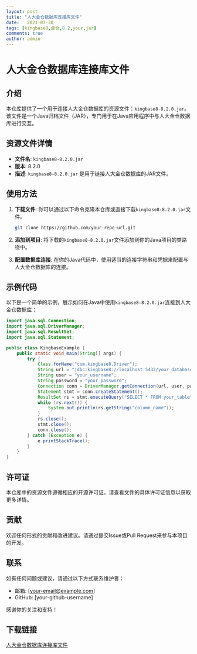 ```yaml
---
layout: post
title: "人大金仓数据库连接库文件"
date:   2021-07-30
tags: [kingbase8,金仓,8.2,your,jar]
comments: true
author: admin
---
```

# 人大金仓数据库连接库文件

## 介绍

本仓库提供了一个用于连接人大金仓数据库的资源文件：`kingbase8-8.2.0.jar`。该文件是一个Java归档文件（JAR），专门用于在Java应用程序中与人大金仓数据库进行交互。

## 资源文件详情

- **文件名**: `kingbase8-8.2.0.jar`
- **版本**: 8.2.0
- **描述**: `kingbase8-8.2.0.jar` 是用于链接人大金仓数据库的JAR文件。

## 使用方法

1. **下载文件**: 你可以通过以下命令克隆本仓库或直接下载`kingbase8-8.2.0.jar`文件。
   ```sh
   git clone https://github.com/your-repo-url.git
   ```

2. **添加到项目**: 将下载的`kingbase8-8.2.0.jar`文件添加到你的Java项目的类路径中。

3. **配置数据库连接**: 在你的Java代码中，使用适当的连接字符串和凭据来配置与人大金仓数据库的连接。

## 示例代码

以下是一个简单的示例，展示如何在Java中使用`kingbase8-8.2.0.jar`连接到人大金仓数据库：

```java
import java.sql.Connection;
import java.sql.DriverManager;
import java.sql.ResultSet;
import java.sql.Statement;

public class KingbaseExample {
    public static void main(String[] args) {
        try {
            Class.forName("com.kingbase8.Driver");
            String url = "jdbc:kingbase8://localhost:5432/your_database";
            String user = "your_username";
            String password = "your_password";
            Connection conn = DriverManager.getConnection(url, user, password);
            Statement stmt = conn.createStatement();
            ResultSet rs = stmt.executeQuery("SELECT * FROM your_table");
            while (rs.next()) {
                System.out.println(rs.getString("column_name"));
            }
            rs.close();
            stmt.close();
            conn.close();
        } catch (Exception e) {
            e.printStackTrace();
        }
    }
}
```

## 许可证

本仓库中的资源文件遵循相应的开源许可证。请查看文件的具体许可证信息以获取更多详情。

## 贡献

欢迎任何形式的贡献和改进建议。请通过提交Issue或Pull Request来参与本项目的开发。

## 联系

如有任何问题或建议，请通过以下方式联系维护者：

- 邮箱: [your-email@example.com]
- GitHub: [your-github-username]

感谢你的关注和支持！

## 下载链接

[人大金仓数据库连接库文件](https://pan.quark.cn/s/7abd3120265e)
